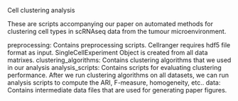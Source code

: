 Cell clustering analysis 

These are scripts accompanying our paper on automated methods for clustering cell types in scRNAseq data from the tumour microenvironment.

preprocessing: Contains preprocessing scripts. Cellranger requires hdf5 file format as input. SingleCellExperiment Object is created from all data matrixes.
clustering_algorithms: Contains clustering algorithms that we used in our analysis
analysis_scripts: Contains scripts for evaluating clustering performance. After we run clustering algorithms on all datasets, we can run analysis scripts to compute the ARI, F-measure, homogeneity, etc..
data: Contains intermediate data files that are used for generating paper figures. 

